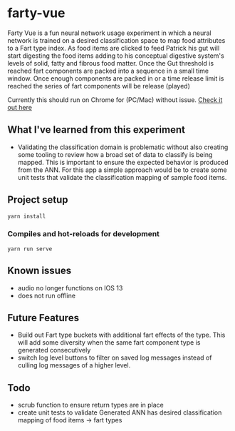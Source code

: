 # farty-vue
Farty Vue is a fun neural network usage experiment in which a neural network is trained on a desired classification space to map food attributes to a Fart type index.
As food items are clicked to feed Patrick his gut will start digesting the food items adding to his conceptual digestive system's levels of solid, fatty and fibrous food matter. Once the Gut threshold is reached  fart components are packed into a sequence in a small time window. Once enough components are packed in or a time release limit is reached the series of fart components will be release (played)

Currently this should run on Chrome for (PC/Mac) without issue.
[Check it out here](https://farty-vue.herokuapp.com)


## What I've learned from this experiment
* Validating the classification domain is problematic without also creating some tooling to review how a broad set of data to classify is being mapped.
  This is important to ensure the expected behavior is produced from the ANN. For this app a simple approach would be to create some unit tests that validate the classification mapping of sample food items.

## Project setup
```
yarn install
```

### Compiles and hot-reloads for development
```
yarn run serve
```

## Known issues
* audio no longer functions on IOS 13
* does not run offline

## Future Features
* Build out Fart type buckets with additional fart effects of the type. This will add some diversity when the same fart component type is generated consecutively
* switch log level buttons to filter on saved log messages instead of culling log messages of a higher level.

## Todo
* scrub function to ensure return types are in place
* create unit tests to validate Generated ANN has desired classification mapping of food items -> fart types
